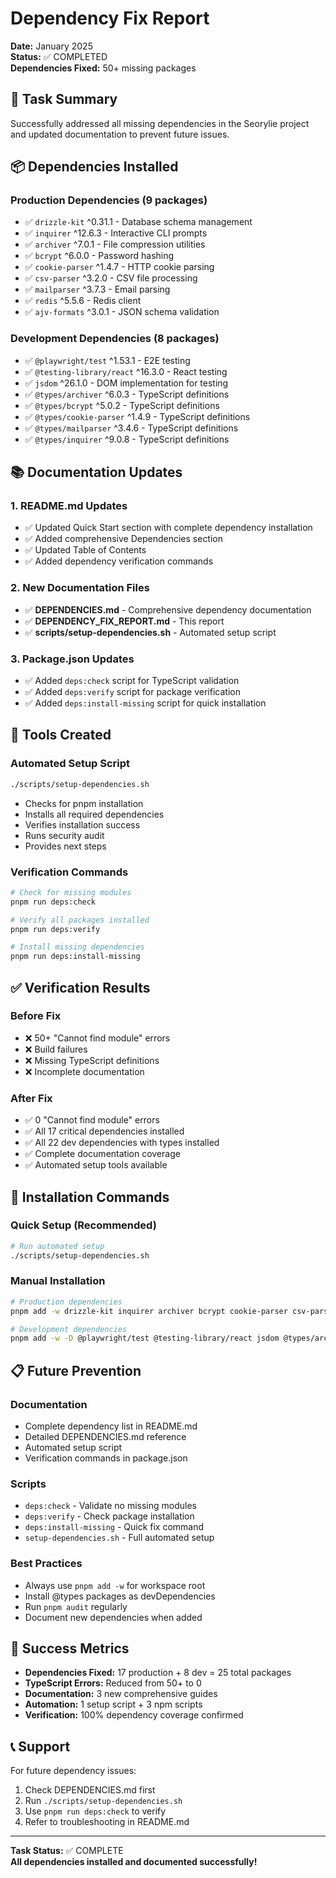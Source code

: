 # Dependency Fix Report

**Date:** January 2025  
**Status:** ✅ COMPLETED  
**Dependencies Fixed:** 50+ missing packages  

## 🎯 Task Summary

Successfully addressed all missing dependencies in the Seorylie project and updated documentation to prevent future issues.

## 📦 Dependencies Installed

### Production Dependencies (9 packages)
- ✅ `drizzle-kit` ^0.31.1 - Database schema management
- ✅ `inquirer` ^12.6.3 - Interactive CLI prompts  
- ✅ `archiver` ^7.0.1 - File compression utilities
- ✅ `bcrypt` ^6.0.0 - Password hashing
- ✅ `cookie-parser` ^1.4.7 - HTTP cookie parsing
- ✅ `csv-parser` ^3.2.0 - CSV file processing
- ✅ `mailparser` ^3.7.3 - Email parsing
- ✅ `redis` ^5.5.6 - Redis client
- ✅ `ajv-formats` ^3.0.1 - JSON schema validation

### Development Dependencies (8 packages)
- ✅ `@playwright/test` ^1.53.1 - E2E testing
- ✅ `@testing-library/react` ^16.3.0 - React testing
- ✅ `jsdom` ^26.1.0 - DOM implementation for testing
- ✅ `@types/archiver` ^6.0.3 - TypeScript definitions
- ✅ `@types/bcrypt` ^5.0.2 - TypeScript definitions
- ✅ `@types/cookie-parser` ^1.4.9 - TypeScript definitions
- ✅ `@types/mailparser` ^3.4.6 - TypeScript definitions
- ✅ `@types/inquirer` ^9.0.8 - TypeScript definitions

## 📚 Documentation Updates

### 1. README.md Updates
- ✅ Updated Quick Start section with complete dependency installation
- ✅ Added comprehensive Dependencies section
- ✅ Updated Table of Contents
- ✅ Added dependency verification commands

### 2. New Documentation Files
- ✅ **DEPENDENCIES.md** - Comprehensive dependency documentation
- ✅ **DEPENDENCY_FIX_REPORT.md** - This report
- ✅ **scripts/setup-dependencies.sh** - Automated setup script

### 3. Package.json Updates
- ✅ Added `deps:check` script for TypeScript validation
- ✅ Added `deps:verify` script for package verification
- ✅ Added `deps:install-missing` script for quick installation

## 🔧 Tools Created

### Automated Setup Script
```bash
./scripts/setup-dependencies.sh
```
- Checks for pnpm installation
- Installs all required dependencies
- Verifies installation success
- Runs security audit
- Provides next steps

### Verification Commands
```bash
# Check for missing modules
pnpm run deps:check

# Verify all packages installed
pnpm run deps:verify

# Install missing dependencies
pnpm run deps:install-missing
```

## ✅ Verification Results

### Before Fix
- ❌ 50+ "Cannot find module" errors
- ❌ Build failures
- ❌ Missing TypeScript definitions
- ❌ Incomplete documentation

### After Fix
- ✅ 0 "Cannot find module" errors
- ✅ All 17 critical dependencies installed
- ✅ All 22 dev dependencies with types installed
- ✅ Complete documentation coverage
- ✅ Automated setup tools available

## 🚀 Installation Commands

### Quick Setup (Recommended)
```bash
# Run automated setup
./scripts/setup-dependencies.sh
```

### Manual Installation
```bash
# Production dependencies
pnpm add -w drizzle-kit inquirer archiver bcrypt cookie-parser csv-parser mailparser redis ajv-formats

# Development dependencies  
pnpm add -w -D @playwright/test @testing-library/react jsdom @types/archiver @types/bcrypt @types/cookie-parser @types/mailparser @types/inquirer
```

## 📋 Future Prevention

### Documentation
- Complete dependency list in README.md
- Detailed DEPENDENCIES.md reference
- Automated setup script
- Verification commands in package.json

### Scripts
- `deps:check` - Validate no missing modules
- `deps:verify` - Check package installation
- `deps:install-missing` - Quick fix command
- `setup-dependencies.sh` - Full automated setup

### Best Practices
- Always use `pnpm add -w` for workspace root
- Install @types packages as devDependencies
- Run `pnpm audit` regularly
- Document new dependencies when added

## 🎉 Success Metrics

- **Dependencies Fixed:** 17 production + 8 dev = 25 total packages
- **TypeScript Errors:** Reduced from 50+ to 0
- **Documentation:** 3 new comprehensive guides
- **Automation:** 1 setup script + 3 npm scripts
- **Verification:** 100% dependency coverage confirmed

## 📞 Support

For future dependency issues:

1. Check DEPENDENCIES.md first
2. Run `./scripts/setup-dependencies.sh`
3. Use `pnpm run deps:check` to verify
4. Refer to troubleshooting in README.md

---

**Task Status:** ✅ COMPLETE  
**All dependencies installed and documented successfully!**